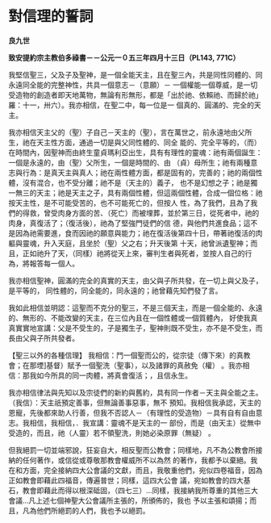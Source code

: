 # 對信理的誓詞


**良九世**

**致安提約宗主教伯多祿書－－公元一０五三年四月十三日（PL143, 771C）**





我堅信聖三，父及子及聖神，是一個全能天主，且在聖三內，共是同性同體的、同永遠同全能的完整神性，共具一個意志－（意願）－
一個權能一個尊威，是一切受造物的創造者即天地萬物，無論有形無形，都是「出於祂、依賴祂、而歸於祂」羅：十一，卅六）。我亦相信，在聖二中，每一位是一
個真的、圓滿的、完全的天主。

我亦相信天主父的（聖）子自己－天主的（聖），言在萬世之，前永遠地由父所生，祂在天主性方面，通過一切是與父同性體的、同全
能的、完全平等的，（而）在時間內，因聖神而由終生童貞瑪利亞出生，具有有理性的靈魂：祂有兩個誕生：一個是永遠的，由（聖）父所生，一個是時間的、由
（貞）母所生；祂有兩種意志與行為：是真天主與真人；祂在兩性體方面，都是固有的，完善的；祂的兩個性體，沒有混合，也不受分離；祂不是（天主的）義子，
也不是幻想之子；祂是獨一無三的天主；祂是天主之子，具有兩個性體，但這兩個性體，合成一個位格：祂按天主性，是不可能受苦的，也不可能死亡的，但按人
性，為了我們，且為了我們的得救，曾受肉身方面的苦、（死亡）而被埋葬，並於第三日，從死者中，祂的肉身，真復活了；（復活後），祂為了堅強門徒們的信
德，與他們共進食品；這不是因為祂需要進，食而因祂的願意與能力；祂在復活後第四十日，帶著祂復活的肉軀與靈魂，升入天庭，且坐於（聖）父之右；升天後第
十天，祂曾派遺聖神；而且，正如祂升了天，（同樣）祂將從天上來，審判生者與死者，並按人自己的行為，將報答每一個人。

我亦相信聖神，圓滿的完全的真實的天主，由父與子所共發，在一切上與父及子，是平等的， 同性體的，同全能的，同永遠的；祂曾藉先知們發了言。

我如此相信並明認：這聖而不克分的聖三，不是三個天主，而是一個全能的、永遠的、無形的、不能改變的天主，在三位內且在一個性體或一個質體內， 好使我真真實實地宣講：父是不受生的，子是獨生子，聖神則既不受生，亦不是不受生，而長由父與子所共發者。

【聖三以外的各種信理】	我相信：鬥一個聖而公的，從宗徒（傳下來）的真教會；在那堙]基督）賦予一個聖洗（聖事），以及諸罪的真赦免（權） 。我亦相信：那我如今所具的同一肉體，將真會復活；，且信永生。

我亦相信律法與先知以及宗徒們的新約與舊約，具有同一作者－天主與全能之主。（我信）：天主祇預定善事，但無論善事惡事，無不
預知。我相信我承認，天主的恩寵，先後都來助人行善，但我不否認人－（有理性的受造物）－具有自有自由意志。我相信，我相信，．我宣講：靈魂不是天主的一
部份，而是（由天主）從無中受造的，而且，祂（人靈）若不領聖洗，則她必染原罪（無疑） 。

但我絕罰一切並端邪說，狂妄自大，相反聖而公教會；同樣地，凡不為公教會所接納的任何著作，或信從或尊敬那教會權威所不以為然
的著作，我都予以棄絕。我在和方面，完全接納四大公會議的文獻，而且，我敬重他們，宛似四卷福音，因為正如教會即藉此四福音，傳遍普世；同樣，這四大公會
議，宛如教會的四大基石，教會即藉此而得以根深砥固，（四七三）…同樣，我接納我所尊重的其他三大會議…凡上述七個神聖大公會議所主張的，所頒佈的，我也
予以主張和頌揚；而且，凡為他們所絕罰的人們，我也予以絕罰。


